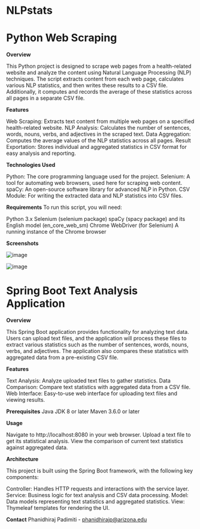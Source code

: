 # NLPstats

# Python Web Scraping

**Overview**

This Python project is designed to scrape web pages from a health-related website and analyze the content using Natural Language Processing (NLP) techniques. The script extracts content from each web page, calculates various NLP statistics, and then writes these results to a CSV file. Additionally, it computes and records the average of these statistics across all pages in a separate CSV file.

**Features**

Web Scraping: Extracts text content from multiple web pages on a specified health-related website.
NLP Analysis: Calculates the number of sentences, words, nouns, verbs, and adjectives in the scraped text.
Data Aggregation: Computes the average values of the NLP statistics across all pages.
Result Exportation: Stores individual and aggregated statistics in CSV format for easy analysis and reporting.

**Technologies Used**

Python: The core programming language used for the project.
Selenium: A tool for automating web browsers, used here for scraping web content.
spaCy: An open-source software library for advanced NLP in Python.
CSV Module: For writing the extracted data and NLP statistics into CSV files.

**Requirements**
To run this script, you will need:

Python 3.x
Selenium (selenium package)
spaCy (spacy package) and its English model (en_core_web_sm)
Chrome WebDriver (for Selenium)
A running instance of the Chrome browser

**Screenshots**

![image](https://github.com/phanidhirajpadimiti/NLPstats/assets/142957336/2122612c-c350-45d3-8568-c405f2713735)

![image](https://github.com/phanidhirajpadimiti/NLPstats/assets/142957336/4f457894-6103-487f-9d77-d31cdff460bf)

# Spring Boot Text Analysis Application

**Overview**

This Spring Boot application provides functionality for analyzing text data. Users can upload text files, and the application will process these files to extract various statistics such as the number of sentences, words, nouns, verbs, and adjectives. The application also compares these statistics with aggregated data from a pre-existing CSV file.

**Features**

Text Analysis: Analyze uploaded text files to gather statistics.
Data Comparison: Compare text statistics with aggregated data from a CSV file.
Web Interface: Easy-to-use web interface for uploading text files and viewing results.

**Prerequisites**
Java JDK 8 or later
Maven 3.6.0 or later

**Usage**

Navigate to http://localhost:8080 in your web browser.
Upload a text file to get its statistical analysis.
View the comparison of current text statistics against aggregated data.

**Architecture**

This project is built using the Spring Boot framework, with the following key components:

Controller: Handles HTTP requests and interactions with the service layer.
Service: Business logic for text analysis and CSV data processing.
Model: Data models representing text statistics and aggregated statistics.
View: Thymeleaf templates for rendering the UI.

**Contact**
Phanidhiraj Padimiti - phanidhirajp@arizona.edu
